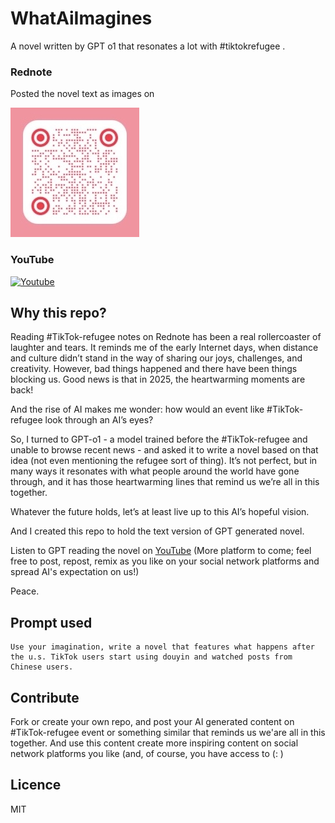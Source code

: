 # WhatAiImagines

A novel written by GPT o1 that resonates a lot with #tiktokrefugee .

### Rednote

Posted the novel text as images on

![Rednote](/imgs/rednote_qr.jpg)

### YouTube

[![Youtube](https://img.youtube.com/vi/s0D2FsC2omw/0.jpg)](https://youtu.be/s0D2FsC2omw)

## Why this repo?

Reading #TikTok-refugee notes on Rednote has been a real rollercoaster of laughter and tears. It reminds me of the early Internet days, when distance and culture didn’t stand in the way of sharing our joys, challenges, and creativity. However, bad things happened and there have been things blocking us. Good news is that in 2025, the heartwarming moments are back!

And the rise of AI makes me wonder: how would an event like #TikTok-refugee look through an AI’s eyes?

So, I turned to GPT-o1 - a model trained before the #TikTok-refugee and unable to browse recent news - and asked it to write a novel based on that idea (not even mentioning the refugee sort of thing). It’s not perfect, but in many ways it resonates with what people around the world have gone through, and it has those heartwarming lines that remind us we’re all in this together.

Whatever the future holds, let’s at least live up to this AI’s hopeful vision.

And I created this repo to hold the text version of GPT generated novel.

Listen to GPT reading the novel on [YouTube](https://youtu.be/s0D2FsC2omw) (More platform to come; feel free to post, repost, remix as you like on your social network platforms and spread AI's expectation on us!)

Peace.

## Prompt used

```
Use your imagination, write a novel that features what happens after the u.s. TikTok users start using douyin and watched posts from Chinese users.
```

## Contribute

Fork or create your own repo, and post your AI generated content on #TikTok-refugee event or something similar that reminds us we'are all in this together.
And use this content create more inspiring content on social network platforms you like (and, of course, you have access to (: )

## Licence

MIT
